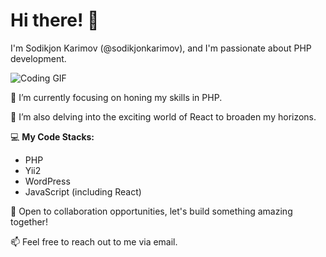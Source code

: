 # Hi there! 👋

I'm Sodikjon Karimov (@sodikjonkarimov), and I'm passionate about PHP development.

![Coding GIF](https://media.giphy.com/media/ZVik7pBtu9dNS/giphy.gif)

👀 I’m currently focusing on honing my skills in PHP.

🌱 I’m also delving into the exciting world of React to broaden my horizons.

💻 **My Code Stacks:**
- PHP
- Yii2
- WordPress
- JavaScript (including React)

💞️ Open to collaboration opportunities, let's build something amazing together!

📫 Feel free to reach out to me via email.

<!---
sodikjonkarimov/sodikjonkarimov is a ✨ special ✨ repository because its `README.md` (this file) appears on your GitHub profile.
You can click the Preview link to take a look at your changes.
--->
